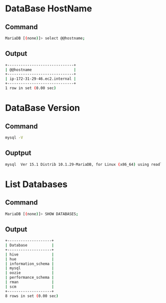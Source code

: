 # DataBase HostName

## Command

```sh
MariaDB [(none)]> select @@hostname;
```

## Output

```sh
+------------------------------+
| @@hostname                   |
+------------------------------+
| ip-172-31-29-46.ec2.internal |
+------------------------------+
1 row in set (0.00 sec)
```


# DataBase Version

## Command

```sh
mysql -V
```
## Ouptput

```sh
mysql  Ver 15.1 Distrib 10.1.29-MariaDB, for Linux (x86_64) using readline 5.1
```

# List Databases

## Command

```sh
MariaDB [(none)]> SHOW DATABASES;
```

## Output

```sh
+--------------------+
| Database           |
+--------------------+
| hive               |
| hue                |
| information_schema |
| mysql              |
| oozie              |
| performance_schema |
| rman               |
| scm                |
+--------------------+
8 rows in set (0.00 sec)
```